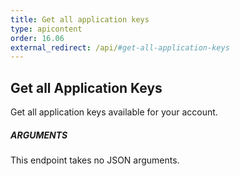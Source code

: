 ```yaml
---
title: Get all application keys
type: apicontent
order: 16.06
external_redirect: /api/#get-all-application-keys
---
```


## Get all Application Keys

Get all application keys available for your account.

##### ARGUMENTS

This endpoint takes no JSON arguments.
